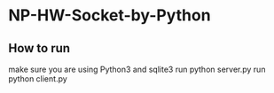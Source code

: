 # NP-HW-Socket-by-Python
## How to run
make sure you are using Python3 and sqlite3
run python server.py <host> <port>
run python client.py <host> <port>
